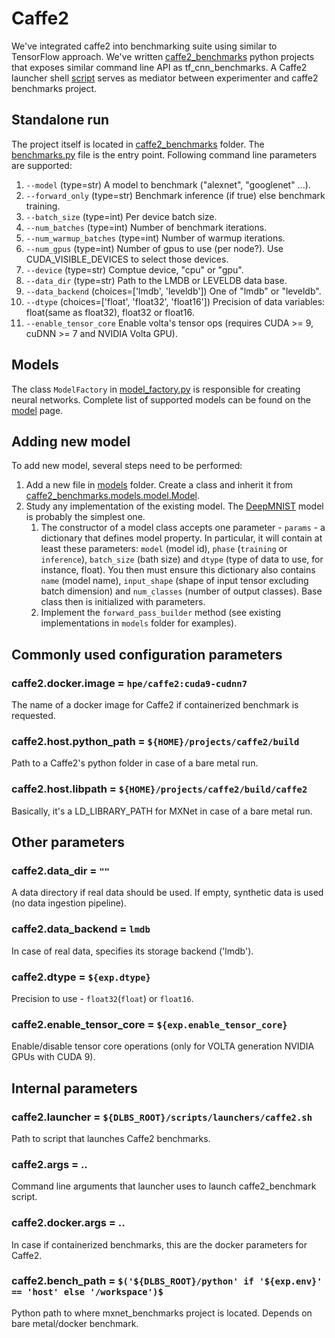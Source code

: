 
# __Caffe2__

We've integrated caffe2 into benchmarking suite using similar to TensorFlow approach. We've written [caffe2_benchmarks](https://github.com/HewlettPackard/dlcookbook-dlbs/tree/master/python/caffe2_benchmarks) python projects that exposes similar command line API as tf_cnn_benchmarks. A Caffe2 launcher shell [script](https://github.com/HewlettPackard/dlcookbook-dlbs/blob/master/scripts/launchers/caffe2.sh) serves as mediator between experimenter and caffe2 benchmarks project.

## Standalone run
The project itself is located in [caffe2_benchmarks](https://github.com/HewlettPackard/dlcookbook-dlbs/tree/master/python/caffe2_benchmarks) folder. The [benchmarks.py](https://github.com/HewlettPackard/dlcookbook-dlbs/blob/master/python/caffe2_benchmarks/benchmarks.py) file is the entry point. Following command line parameters are supported:
1.  `--model` (type=str) A model to benchmark ("alexnet", "googlenet" ...).
2.  `--forward_only` (type=str) Benchmark inference (if true) else benchmark training.
3.  `--batch_size` (type=int) Per device batch size.
4.  `--num_batches` (type=int) Number of benchmark iterations.
5.  `--num_warmup_batches` (type=int) Number of warmup iterations.
6.  `--num_gpus` (type=int) Number of gpus to use (per node?). Use CUDA_VISIBLE_DEVICES to select those devices.
7.  `--device` (type=str) Comptue device, "cpu" or "gpu".
8.  `--data_dir` (type=str) Path to the LMDB or LEVELDB data base.
9.  `--data_backend` (choices=['lmdb', 'leveldb']) One of "lmdb" or "leveldb".
10. `--dtype` (choices=['float', 'float32', 'float16']) Precision of data variables: float(same as float32), float32 or float16.
11. `--enable_tensor_core` Enable volta's tensor ops (requires CUDA >= 9, cuDNN >= 7 and NVIDIA Volta GPU).

## Models
The class `ModelFactory` in [model_factory.py](https://github.com/HewlettPackard/dlcookbook-dlbs/blob/master/python/caffe2_benchmarks/model_factory.py) is responsible for creating neural networks.
Complete list of supported models can be found on the [model](/models/models.md?id=supported-models) page.

## Adding new model
To add new model, several steps need to be performed:
1. Add a new file in [models](https://github.com/HewlettPackard/dlcookbook-dlbs/tree/master/python/caffe2_benchmarks/models) folder. Create a class and inherit it from [caffe2_benchmarks.models.model.Model](https://github.com/HewlettPackard/dlcookbook-dlbs/blob/master/python/caffe2_benchmarks/models/model.py).
2. Study any implementation of the existing model. The [DeepMNIST](https://github.com/HewlettPackard/dlcookbook-dlbs/blob/master/python/caffe2_benchmarks/models/deep_mnist.py) model is probably the simplest one.
    1. The constructor of a model class accepts one parameter - `params` - a dictionary that defines model property. In particular, it will contain at least these parameters: `model` (model id), `phase` (`training` or `inference`), `batch_size` (bath size) and `dtype` (type of data to use, for instance, float). You then must ensure this dictionary also contains `name` (model name), `input_shape` (shape of input tensor excluding batch dimension) and `num_classes` (number of output classes). Base class then is initialized with parameters.
    2. Implement the `forward_pass_builder` method (see existing implementations in `models` folder for examples).

## Commonly used configuration parameters

### __caffe2.docker.image__ = `hpe/caffe2:cuda9-cudnn7`
The name of a docker image for Caffe2 if containerized benchmark is requested.
### __caffe2.host.python_path__ = `${HOME}/projects/caffe2/build`
Path to a Caffe2's python folder in case of a bare metal run.
### __caffe2.host.libpath__ = `${HOME}/projects/caffe2/build/caffe2`
Basically, it's a LD_LIBRARY_PATH for MXNet in case of a bare metal run.

## Other parameters

### __caffe2.data_dir__ = `""`
A data directory if real data should be used. If empty, synthetic data is used
(no data ingestion pipeline).
### __caffe2.data_backend__ = `lmdb`
In case of real data, specifies its storage backend ('lmdb').
### __caffe2.dtype__ = `${exp.dtype}`
Precision to use - `float32`(`float`) or `float16`.
### __caffe2.enable_tensor_core__ = `${exp.enable_tensor_core}`
Enable/disable tensor core operations (only for VOLTA generation NVIDIA GPUs
with CUDA 9).

## Internal parameters

### __caffe2.launcher__ = `${DLBS_ROOT}/scripts/launchers/caffe2.sh`
Path to script that launches Caffe2 benchmarks.
### __caffe2.args__ = ..
Command line arguments that launcher uses to launch caffe2_benchmark script.
### __caffe2.docker.args__ = ..
In case if containerized benchmarks, this are the docker parameters for Caffe2.
### __caffe2.bench_path__ = `$('${DLBS_ROOT}/python' if '${exp.env}' == 'host' else '/workspace')$`
Python path to where mxnet_benchmarks project is located. Depends on bare
metal/docker benchmark.
